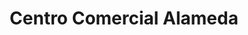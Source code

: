 ---
title: "Centro Comercial Alameda"
url: /tacna/centro-comercial-alameda/
shop: centro comercial
---